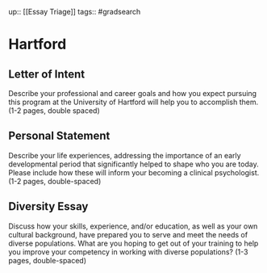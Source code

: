 ---
---
up:: [[Essay Triage]]
tags:: #gradsearch 

# Hartford

## Letter of Intent

Describe your professional and career goals and how you expect pursuing this program at the University of Hartford will help you to accomplish them. (1-2 pages, double spaced)

## Personal Statement

Describe your life experiences, addressing the importance of an early developmental period that significantly helped to shape who you are today. Please include how these will inform your becoming a clinical psychologist. (1-2 pages, double-spaced)

## Diversity Essay

Discuss how your skills, experience, and/or education, as well as your own cultural background, have prepared you to serve and meet the needs of diverse populations. What are you hoping to get out of your training to help you improve your competency in working with diverse populations? (1-3 pages, double-spaced)